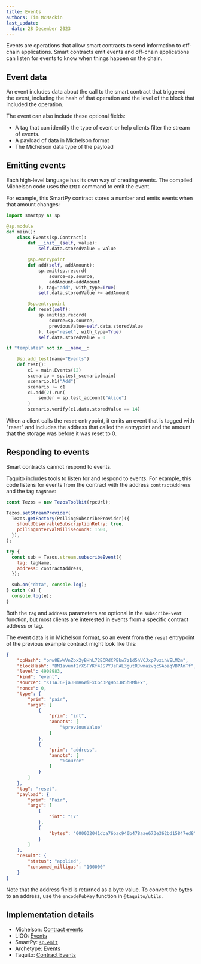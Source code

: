 ```yaml
---
title: Events
authors: Tim McMackin
last_update:
  date: 28 December 2023
---
```


Events are operations that allow smart contracts to send information to off-chain applications.
Smart contracts emit events and off-chain applications can listen for events to know when things happen on the chain.

## Event data

An event includes data about the call to the smart contract that triggered the event, including the hash of that operation and the level of the block that included the operation.

The event can also include these optional fields:

- A tag that can identify the type of event or help clients filter the stream of events.
- A payload of data in Michelson format
- The Michelson data type of the payload

## Emitting events

Each high-level language has its own way of creating events.
The compiled Michelson code uses the `EMIT` command to emit the event.

For example, this SmartPy contract stores a number and emits events when that amount changes:

```python
import smartpy as sp

@sp.module
def main():
    class Events(sp.Contract):
        def __init__(self, value):
            self.data.storedValue = value

        @sp.entrypoint
        def add(self, addAmount):
            sp.emit(sp.record(
                source=sp.source,
                addAmount=addAmount
            ), tag="add", with_type=True)
            self.data.storedValue += addAmount

        @sp.entrypoint
        def reset(self):
            sp.emit(sp.record(
                source=sp.source,
                previousValue=self.data.storedValue
            ), tag="reset", with_type=True)
            self.data.storedValue = 0

if "templates" not in __name__:

    @sp.add_test(name="Events")
    def test():
        c1 = main.Events(12)
        scenario = sp.test_scenario(main)
        scenario.h1("Add")
        scenario += c1
        c1.add(2).run(
            sender = sp.test_account("Alice")
        )
        scenario.verify(c1.data.storedValue == 14)
```

When a client calls the `reset` entrypoint, it emits an event that is tagged with "reset" and includes the address that called the entrypoint and the amount that the storage was before it was reset to 0.

## Responding to events

Smart contracts cannot respond to events.

Taquito includes tools to listen for and respond to events.
For example, this code listens for events from the contract with the address `contractAddress` and the tag `tagName`:

```javascript
const Tezos = new TezosToolkit(rpcUrl);

Tezos.setStreamProvider(
  Tezos.getFactory(PollingSubscribeProvider)({
    shouldObservableSubscriptionRetry: true,
    pollingIntervalMilliseconds: 1500,
  }),
);

try {
  const sub = Tezos.stream.subscribeEvent({
    tag: tagName,
    address: contractAddress,
  });

  sub.on("data", console.log);
} catch (e) {
  console.log(e);
}
```

Both the `tag` and `address` parameters are optional in the `subscribeEvent` function, but most clients are interested in events from a specific contract address or tag.

The event data is in Michelson format, so an event from the `reset` entrypoint of the previous example contract might look like this:

```json
{
    "opHash": "onw8EwWVnZbx2yBHhL72ECRdCPBbw7z1d5hVCJxp7vzihVELM2m",
    "blockHash": "BM1avumf2rXSFYKf4JS7YJePAL3gutRJwmazvqcSAoaqVBPAmTf",
    "level": 4908983,
    "kind": "event",
    "source": "KT1AJ6EjaJHmH6WiExCGc3PgHo3JB5hBMhEx",
    "nonce": 0,
    "type": {
        "prim": "pair",
        "args": [
            {
                "prim": "int",
                "annots": [
                    "%previousValue"
                ]
            },
            {
                "prim": "address",
                "annots": [
                    "%source"
                ]
            }
        ]
    },
    "tag": "reset",
    "payload": {
        "prim": "Pair",
        "args": [
            {
                "int": "17"
            },
            {
                "bytes": "000032041dca76bac940b478aae673e362bd15847ed8"
            }
        ]
    },
    "result": {
        "status": "applied",
        "consumed_milligas": "100000"
    }
}
```

Note that the address field is returned as a byte value.
To convert the bytes to an address, use the `encodePubKey` function in `@taquito/utils`.
<!-- I reported this to the Taquito people and they are asking the core team if the RPC node could return the address as an address instead of as bytes. -->

## Implementation details

- Michelson: [Contract events](https://tezos.gitlab.io/alpha/event.html)
- LIGO: [Events](https://ligolang.org/docs/contract/events)
- SmartPy: [`sp.emit`](https://smartpy.io/manual/syntax/operations#sp.emit)
- Archetype: [Events](https://archetype-lang.org/blog/events/#event)
- Taquito: [Contract Events](https://tezostaquito.io/docs/subscribe_event)
